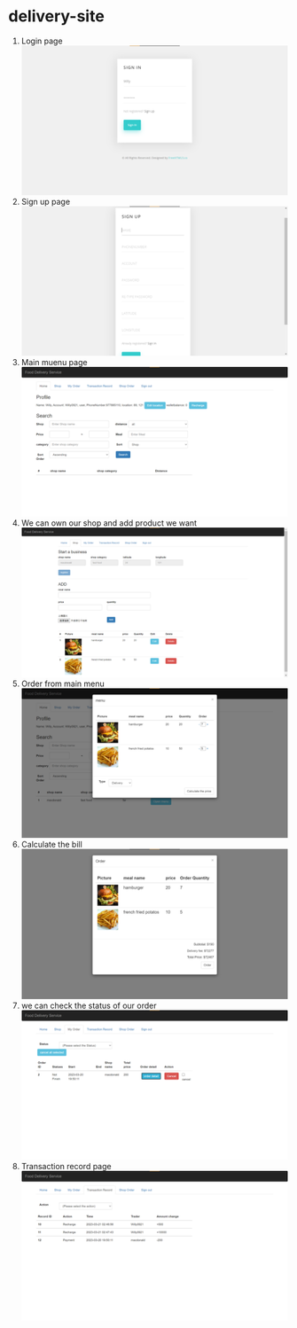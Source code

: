 # delivery-site
1. Login page
![plot](./demo_image/login.png)
2. Sign up page
![plot](./demo_image/sign_up.png)
3. Main muenu page
![plot](./demo_image/main_menu.png)
4. We can own our shop and add product we want
![plot](./demo_image/shop_owner.png)
5. Order from main menu
![plot](./demo_image/order.png)
6. Calculate the bill
![plot](./demo_image/bill.png)
7. we can check the status of our order
![plot](./demo_image/order_history.png)
8. Transaction record page
![plot](./demo_image/transaction_record.png)
